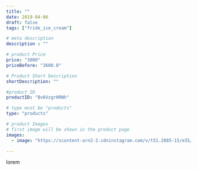 ```yaml
---
title: ""
date: 2019-04-06
draft: false
tags: ["fride_ice_cream"]

# meta description
description : ""

# product Price
price: "3000"
priceBefore: "3600.0"

# Product Short Description
shortDescription: ""

#product ID
productID: "Bv6VzgrHRNh"

# type must be "products"
type: "products"

# product Images
# first image will be shown in the product page
images:
  - image: "https://scontent-arn2-2.cdninstagram.com/v/t51.2885-15/e35/54511764_1267054166780693_2502652022471842861_n.jpg?se=7&tp=1&_nc_ht=scontent-arn2-2.cdninstagram.com&_nc_cat=105&_nc_ohc=Q1dhk9IAQPgAX81iEkB&ccb=7-4&oh=3d477957d435adc5cec9eccf6aa051c7&oe=6081AAFD&ig_cache_key=MjAxNjAxOTY4MTk1NDgyOTE1Mw%3D%3D.2-ccb7-4"

---
```

lorem
